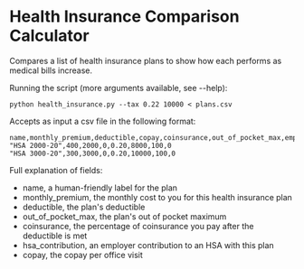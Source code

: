 # Health Insurance Comparison Calculator

Compares a list of health insurance plans to show how each performs as medical
bills increase.

Running the script (more arguments available, see --help):
    
    python health_insurance.py --tax 0.22 10000 < plans.csv

Accepts as input a csv file in the following format:

    name,monthly_premium,deductible,copay,coinsurance,out_of_pocket_max,employer_hsa_contribution,employee_hsa_contribution
    "HSA 2000-20",400,2000,0,0.20,8000,100,0
    "HSA 3000-20",300,3000,0,0.20,10000,100,0

Full explanation of fields:

* name, a human-friendly label for the plan
* monthly_premium, the monthly cost to you for this health insurance plan
* deductible, the plan's deductible
* out_of_pocket_max, the plan's out of pocket maximum
* coinsurance, the percentage of coinsurance you pay after the deductible is met
* hsa_contribution, an employer contribution to an HSA with this plan
* copay, the copay per office visit
